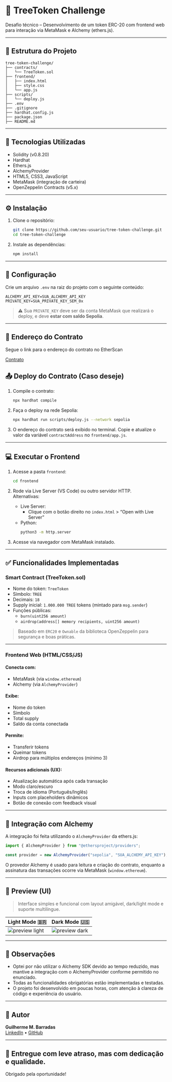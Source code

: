 # 🌳 TreeToken Challenge

Desafio técnico – Desenvolvimento de um token ERC-20 com frontend web para interação via MetaMask e Alchemy (ethers.js).

---

## 📁 Estrutura do Projeto

```
tree-token-challenge/
├── contracts/
│   └── TreeToken.sol
├── frontend/
│   ├── index.html
│   ├── style.css
│   └── app.js
├── scripts/
│   └── deploy.js
├── .env
├── .gitignore
├── hardhat.config.js
├── package.json
├── README.md
```

---

## 🧱 Tecnologias Utilizadas

- Solidity (v0.8.20)
- Hardhat
- Ethers.js
- AlchemyProvider
- HTML5, CSS3, JavaScript
- MetaMask (integração de carteira)
- OpenZeppelin Contracts (v5.x)

---

## ⚙️ Instalação

1. Clone o repositório:
   ```bash
   git clone https://github.com/seu-usuario/tree-token-challenge.git
   cd tree-token-challenge
   ```

2. Instale as dependências:
   ```bash
   npm install
   ```

---

## 🔐 Configuração

Crie um arquivo `.env` na raiz do projeto com o seguinte conteúdo:

```env
ALCHEMY_API_KEY=SUA_ALCHEMY_API_KEY
PRIVATE_KEY=SUA_PRIVATE_KEY_SEM_0x
```

> ⚠️ Sua `PRIVATE_KEY` deve ser da conta MetaMask que realizará o deploy, e deve **estar com saldo Sepolia**.

---

## 📰 Endereço do Contrato

Segue o link para o endereço do contrato no EtherScan

[Contrato](https://sepolia.etherscan.io/address/0x260c26896fa05548b3daEdbDe67595A47b50a037)

## 📤 Deploy do Contrato (Caso deseje)

1. Compile o contrato:
   ```bash
   npx hardhat compile
   ```

2. Faça o deploy na rede Sepolia:
   ```bash
   npx hardhat run scripts/deploy.js --network sepolia
   ```

3. O endereço do contrato será exibido no terminal. Copie e atualize o valor da variável `contractAddress` no `frontend/app.js`.

---

## 💻 Executar o Frontend

1. Acesse a pasta `frontend`:

   ```bash
   cd frontend
   ```

2. Rode via Live Server (VS Code) ou outro servidor HTTP.  
   Alternativas:

   - Live Server:
     - Clique com o botão direito no `index.html` > “Open with Live Server”
   - Python:
     ```bash
     python3 -m http.server
     ```

3. Acesse via navegador com MetaMask instalado.

---

## ✅ Funcionalidades Implementadas

### Smart Contract (TreeToken.sol)

- Nome do token: `TreeToken`
- Símbolo: `TREE`
- Decimais: `18`
- Supply inicial: `1.000.000 TREE` tokens (mintado para `msg.sender`)
- Funções públicas:
  - `burn(uint256 amount)`
  - `airdrop(address[] memory recipients, uint256 amount)`

> Baseado em `ERC20` e `Ownable` da biblioteca OpenZeppelin para segurança e boas práticas.

---

### Frontend Web (HTML/CSS/JS)

#### Conecta com:
- MetaMask (via `window.ethereum`)
- Alchemy (via `AlchemyProvider`)

#### Exibe:
- Nome do token
- Símbolo
- Total supply
- Saldo da conta conectada

#### Permite:
- Transferir tokens
- Queimar tokens
- Airdrop para múltiplos endereços (mínimo 3)

#### Recursos adicionais (UX):
- Atualização automática após cada transação
- Modo claro/escuro
- Troca de idioma (Português/Inglês)
- Inputs com placeholders dinâmicos
- Botão de conexão com feedback visual

---

## 🔌 Integração com Alchemy

A integração foi feita utilizando o `AlchemyProvider` da ethers.js:

```js
import { AlchemyProvider } from "@ethersproject/providers";

const provider = new AlchemyProvider("sepolia", "SUA_ALCHEMY_API_KEY");
```

O provedor Alchemy é usado para leitura e criação do contrato, enquanto a assinatura das transações ocorre via MetaMask (`window.ethereum`).

---

## 📸 Preview (UI)

> Interface simples e funcional com layout amigável, dark/light mode e suporte multilíngue.

| Light Mode 🇧🇷 | Dark Mode 🇺🇸 |
|---------------|--------------|
| ![preview light](https://i.imgur.com/7bk5s9b.png) | ![preview dark](https://i.imgur.com/WOKGib6.png) |

---

## 📌 Observações

- Optei por não utilizar o Alchemy SDK devido ao tempo reduzido, mas mantive a integração com o AlchemyProvider conforme permitido no enunciado.
- Todas as funcionalidades obrigatórias estão implementadas e testadas.
- O projeto foi desenvolvido em poucas horas, com atenção à clareza de código e experiência do usuário.

---

## 🙌 Autor

**Guilherme M. Barradas**  
[LinkedIn](https://www.linkedin.com/in/guilherme-barradas-47781820b/) • [GitHub](https://github.com/GuiBarradas)

---

## 📅 Entregue com leve atraso, mas com dedicação e qualidade.

Obrigado pela oportunidade!
